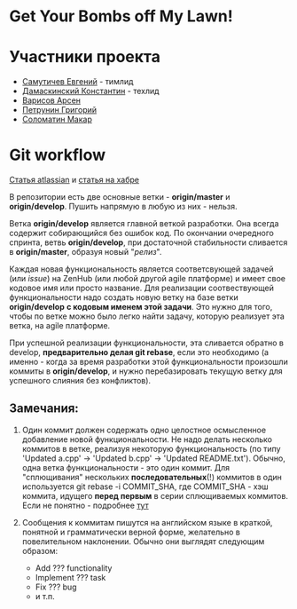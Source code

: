 # Get Your Bombs off My Lawn!

# Участники проекта 
* [Самутичев Евгений](https://github.com/zhenyatos) - тимлид
* [Дамаскинский Константин](https://github.com/kystyn) - техлид
* [Варисов Арсен](https://github.com/Jiija) 
* [Петрунин Григорий](https://github.com/via8) 
* [Соломатин Макар](https://github.com/MakarSolomatin)


# Git workflow
[Статья atlassian](https://www.atlassian.com/git/tutorials/comparing-workflows/gitflow-workflow) и [статья на хабре](https://habr.com/ru/post/106912/)

В репозитории есть две основные ветки - **origin/master** и **origin/develop**. Пушить напрямую в любую из них - нельзя.

Ветка **origin/develop** является главной веткой разработки. Она всегда содержит собирающийся без ошибок код.
По окончании очередного спринта, ветвь **origin/develop**, при достаточной стабильности сливается в **origin/master**, образуя новый "*релиз*".

Каждая новая функциональность является соответсвующей задачей (или *issue*) на ZenHub (или любой другой agile платформе) и имеет свое кодовое имя или просто название. Для реализации соотвествующей функциональности надо создать новую ветку на базе ветки **origin/develop** **с кодовым именем этой задачи**. Это нужно для того, чтобы по ветке можно было легко найти задачу, которую реализует эта ветка, на agile платформе.

При успешной реализации функциональности, эта сливается обратно в develop, **предварительно делая git rebase**, если это необходимо (а именно - когда за время разработки этой функциональности произошли коммиты в **origin/develop**, и нужно перебазировать текущую ветку для успешного слияния без конфликтов).

## Замечания:
1) Один коммит должен содержать одно целостное осмысленное добавление новой функциональности. Не надо делать несколько коммитов в 
ветке, реализуя некоторую функциональность (по типу 'Updated a.cpp' -> 'Updated b.cpp' -> 'Updated README.txt'). Обычно, одна ветка функциональности - это один коммит. Для "сплющивания" нескольких **последовательных**(!) коммитов в один используется 
git rebase -i COMMIT_SHA, где COMMIT_SHA - хэш коммита, идущего **перед первым** в серии сплющиваемых коммитов.
Если не понятно - подробнее [тут](https://htmlacademy.ru/blog/useful/git/how-to-squash-commits-and-why-it-is-needed)

2) Сообщения к коммитам пишутся на английском языке в краткой, понятной и грамматически верной форме, желательно в повелительном наклонении. Обычно они выглядят следующим образом:
    * Add ??? functionality
    * Implement ??? task
    * Fix ??? bug
    * и т.п.